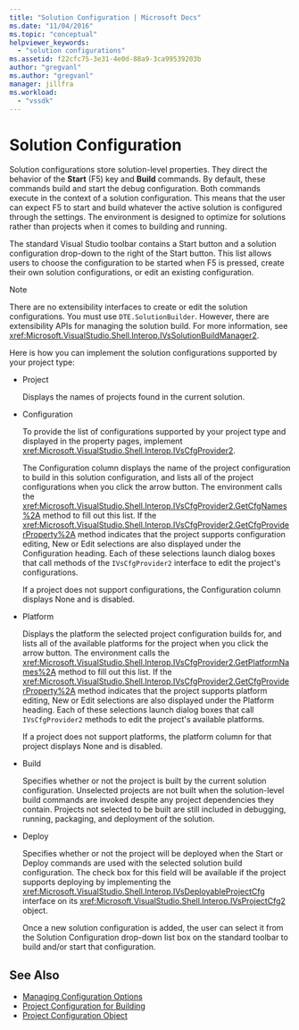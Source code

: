 ```yaml
---
title: "Solution Configuration | Microsoft Docs"
ms.date: "11/04/2016"
ms.topic: "conceptual"
helpviewer_keywords:
  - "solution configurations"
ms.assetid: f22cfc75-3e31-4e0d-88a9-3ca99539203b
author: "gregvanl"
ms.author: "gregvanl"
manager: jillfra
ms.workload:
  - "vssdk"
---
```

# Solution Configuration
Solution configurations store solution-level properties. They direct the behavior of the **Start** (F5) key and **Build** commands. By default, these commands build and start the debug configuration. Both commands execute in the context of a solution configuration. This means that the user can expect F5 to start and build whatever the active solution is configured through the settings. The environment is designed to optimize for solutions rather than projects when it comes to building and running.

 The standard Visual Studio toolbar contains a Start button and a solution configuration drop-down to the right of the Start button. This list allows users to choose the configuration to be started when F5 is pressed, create their own solution configurations, or edit an existing configuration.

> [!NOTE]
>  There are no extensibility interfaces to create or edit the solution configurations. You must use `DTE.SolutionBuilder`. However, there are extensibility APIs for managing the solution build. For more information, see <xref:Microsoft.VisualStudio.Shell.Interop.IVsSolutionBuildManager2>.

 Here is how you can implement the solution configurations supported by your project type:

- Project

   Displays the names of projects found in the current solution.

- Configuration

   To provide the list of configurations supported by your project type and displayed in the property pages, implement <xref:Microsoft.VisualStudio.Shell.Interop.IVsCfgProvider2>.

   The Configuration column displays the name of the project configuration to build in this solution configuration, and lists all of the project configurations when you click the arrow button. The environment calls the <xref:Microsoft.VisualStudio.Shell.Interop.IVsCfgProvider2.GetCfgNames%2A> method to fill out this list. If the <xref:Microsoft.VisualStudio.Shell.Interop.IVsCfgProvider2.GetCfgProviderProperty%2A> method indicates that the project supports configuration editing, New or Edit selections are also displayed under the Configuration heading. Each of these selections launch dialog boxes that call methods of the `IVsCfgProvider2` interface to edit the project's configurations.

   If a project does not support configurations, the Configuration column displays None and is disabled.

- Platform

   Displays the platform the selected project configuration builds for, and lists all of the available platforms for the project when you click the arrow button. The environment calls the <xref:Microsoft.VisualStudio.Shell.Interop.IVsCfgProvider2.GetPlatformNames%2A> method to fill out this list. If the <xref:Microsoft.VisualStudio.Shell.Interop.IVsCfgProvider2.GetCfgProviderProperty%2A> method indicates that the project supports platform editing, New or Edit selections are also displayed under the Platform heading. Each of these selections launch dialog boxes that call `IVsCfgProvider2` methods to edit the project's available platforms.

   If a project does not support platforms, the platform column for that project displays None and is disabled.

- Build

   Specifies whether or not the project is built by the current solution configuration. Unselected projects are not built when the solution-level build commands are invoked despite any project dependencies they contain. Projects not selected to be built are still included in debugging, running, packaging, and deployment of the solution.

- Deploy

   Specifies whether or not the project will be deployed when the Start or Deploy commands are used with the selected solution build configuration. The check box for this field will be available if the project supports deploying by implementing the <xref:Microsoft.VisualStudio.Shell.Interop.IVsDeployableProjectCfg> interface on its <xref:Microsoft.VisualStudio.Shell.Interop.IVsProjectCfg2> object.

  Once a new solution configuration is added, the user can select it from the Solution Configuration drop-down list box on the standard toolbar to build and/or start that configuration.

## See Also
- [Managing Configuration Options](../../extensibility/internals/managing-configuration-options.md)
- [Project Configuration for Building](../../extensibility/internals/project-configuration-for-building.md)
- [Project Configuration Object](../../extensibility/internals/project-configuration-object.md)